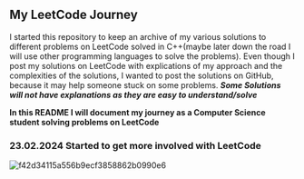 ## My LeetCode Journey
I started this repository to keep an archive of my various solutions to different problems on LeetCode solved in C++(maybe later down the road I will use other programming languages to solve the problems).
Even though I post my solutions on LeetCode with explications of my approach and the complexities of the solutions, I wanted to post the solutions on GitHub, because it may help someone stuck on some problems.
***Some Solutions will not have explanations as they are easy to understand/solve***

**In this README I will document my journey as a Computer Science student solving problems on LeetCode**

### 23.02.2024 Started to get more involved with LeetCode
![f42d34115a556b9ecf3858862b0990e6](https://github.com/RoflexKun/LeetCodeRVV/assets/100997074/8781ae35-b0d6-4b40-9516-54f7d9f82741)



